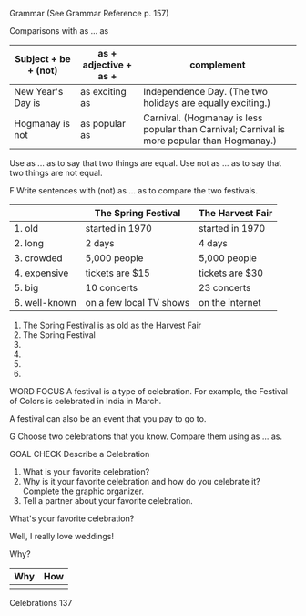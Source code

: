 Grammar (See Grammar Reference p. 157)

Comparisons with as ... as

| Subject + be + (not) | as + adjective + as + | complement |
|----------------------|------------------------|------------|
| New Year's Day is | as exciting as | Independence Day. (The two holidays are equally exciting.) |
| Hogmanay is not | as popular as | Carnival. (Hogmanay is less popular than Carnival; Carnival is more popular than Hogmanay.) |

Use as ... as to say that two things are equal. Use not as ... as to say that two things are not equal.

F Write sentences with (not) as ... as to compare the two festivals.

| | The Spring Festival | The Harvest Fair |
|---|---------------------|-------------------|
| 1. old | started in 1970 | started in 1970 |
| 2. long | 2 days | 4 days |
| 3. crowded | 5,000 people | 5,000 people |
| 4. expensive | tickets are $15 | tickets are $30 |
| 5. big | 10 concerts | 23 concerts |
| 6. well-known | on a few local TV shows | on the internet |

1. The Spring Festival is as old as the Harvest Fair
2. The Spring Festival
3.
4.
5.
6.

WORD FOCUS
A festival is a type of celebration. For example, the Festival of Colors is celebrated in India in March.

A festival can also be an event that you pay to go to.

G Choose two celebrations that you know. Compare them using as ... as.

GOAL CHECK Describe a Celebration

1. What is your favorite celebration?
2. Why is it your favorite celebration and how do you celebrate it? Complete the graphic organizer.
3. Tell a partner about your favorite celebration.

What's your favorite celebration?

Well, I really love weddings!

Why?

| Why | How |
|-----|-----|
| | |

Celebrations 137